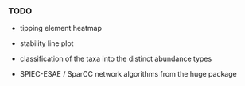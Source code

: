 ### TODO

 * tipping element heatmap

 * stability line plot

 * classification of the taxa into the distinct abundance types

 * SPIEC-ESAE / SparCC network algorithms from the huge package

